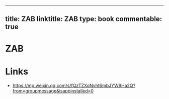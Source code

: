 
---
title: ZAB
linktitle: ZAB
type: book
commentable: true
---

# ZAB

# Links

- https://mp.weixin.qq.com/s/fQzTZXoNyht6mbJYW9Ha2Q?from=groupmessage&isappinstalled=0

    
